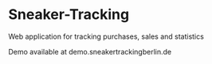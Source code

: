 # Sneaker-Tracking

Web application for tracking purchases, sales and statistics

Demo available at demo.sneakertrackingberlin.de
